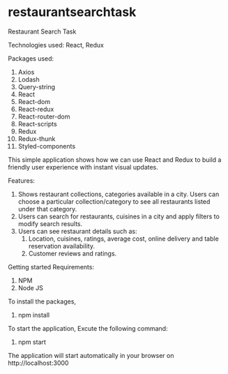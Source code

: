 # restaurantsearchtask
Restaurant Search Task

Technologies used: React, Redux

Packages used: 
1.	Axios
2.	Lodash
3.	Query-string
4.	React
5.	React-dom
6.	React-redux
7.	React-router-dom
8.	React-scripts
9.	Redux
10.	Redux-thunk
11.	Styled-components


This simple application shows how we can use React and Redux to build a friendly user experience with instant visual updates.


Features: 
1. Shows restaurant collections, categories available in a city. Users can choose a particular collection/category to see all restaurants listed under that category.
2. Users can search for restaurants, cuisines in a city and apply filters to modify search results.
3. Users can see restaurant details such as:
    1. Location, cuisines, ratings, average cost, online delivery and table reservation availability.
    2. Customer reviews and ratings.


Getting started
Requirements:
1. NPM
2. Node JS 


To install the packages,
1. npm install


To start the application, Excute the following command:
1. npm start


The application will start automatically in your browser on http://localhost:3000

